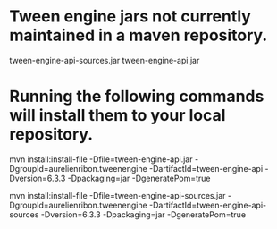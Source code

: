 # Tween engine jars not currently maintained in a maven repository.
tween-engine-api-sources.jar
tween-engine-api.jar

# Running the following commands will install them to your local repository.

mvn install:install-file -Dfile=tween-engine-api.jar -DgroupId=aurelienribon.tweenengine 
-DartifactId=tween-engine-api -Dversion=6.3.3 -Dpackaging=jar -DgeneratePom=true

mvn install:install-file -Dfile=tween-engine-api-sources.jar 
-DgroupId=aurelienribon.tweenengine -DartifactId=tween-engine-api-sources 
-Dversion=6.3.3 -Dpackaging=jar -DgeneratePom=true

